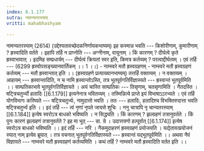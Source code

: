 ```yaml
---
index: 6.1.177
sutra: नामन्यतरस्याम्‌
vritti: mahabhashyam

---
```

 नामन्यतरस्याम् (2614) (उद्देश्यतावच्छेदकनिर्णायकभाष्यम्) इह कस्मान्न भवति --- किशोरीणाम्, कुमारीणाम् ? ह्रस्वादिति वर्तते । इहापि तर्हि न प्राप्नोति --- अग्नीनाम्, वायूनाम् । किं कारणम् ? दीर्घत्वे कृते ह्रस्वाभावात् । इदमिह सम्प्रधार्यम् --- दीर्घत्वं क्रियतां स्वर इति, किमत्र कर्तव्यम् ? परत्वाद्दीर्घत्वम् । एवं तर्हि --- (6299 ह्रस्वोपसङ्ख्यानवार्तिकम् ।। 1 ।।) - नाम्स्वरे मतौ ह्रस्वग्रहणम् - नाम्स्वरे मतौ ह्रस्वग्रहणं कर्तव्यम् --- मतौ ह्रस्वान्तात् इति ।। (ह्रस्वग्रहणे प्रत्याख्यानभाष्यम्) तत्तर्हि वक्तव्यम् । न वक्तव्यम् । आहायम् --- ह्रस्वान्तादिति, न च नामि ह्रस्वान्तोऽस्ति, तत्र भूतपूर्वगतिर्विज्ञास्यते --- ह्रस्वान्तं भूतपूर्वमिति ।। साम्प्रतिकाभावे भूतपूर्वगतिर्विज्ञायते । अयं चास्ति साम्प्रतिकः --- तिसृणाम्, चतसृणामिति । नैतदस्ति । षटि्त्रचतुर्भ्यो हलादिः [[6.1.179]] इत्यनेनात्र भवितव्यम् । तस्मिन्नित्ये प्राप्ते इयं विभाषाऽऽरभ्यते । एवं तर्हि योगविभागः करिष्यते --- षटि्त्रचतुर्भ्यः, नामुदात्तो भवति । ततः --- हलादिः, हलादिश्च विभक्तिरुदात्ता भवति षटि्त्रचतुर्भ्य इति ।। इदं तर्हि --- त्वं नृणां नृपते जायसे शुचिः । ननु चात्रापि नृ चान्यतरस्याम् [[6.1.184]] इत्येष स्वरोऽत्र बाधको भविष्यति । न सिद्ध्यति । किं कारणम् ? झल्ग्रहणं तत्रानुवर्तते । किं पुनः कारणं झल्ग्रहणं तत्रानुवर्तते ? इह मा भूत् --- न्रा. न्रे । उदात्तयणो हल्पूर्वात् [[6.1.174]] इत्येष स्वरोऽत्र बाधको भविष्यति ।। इदं तर्हि --- नरि । नैकमुदाहरणं ह्रस्वग्रहणं प्रयोजयति । यद्येतावत्प्रयोजनं स्यात् नाम् इत्येव ब्रूयात् । तत्र वचनात् भूतपूर्वगतिर्विज्ञास्यते --- ह्रस्वान्तं यद्भूतपूर्वमिति ।। अथवा नैवं विज्ञायते --- नाम्स्वरे मतौ ह्रस्वग्रहणं कर्तव्यमिति । कथं तर्हि ? नाम्स्वरे मतौ ह्रस्वादिति वर्तत इति ।। 